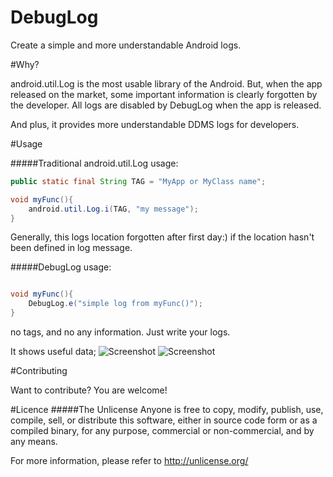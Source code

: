 DebugLog
========

Create a simple and more understandable Android logs. 


#Why?

android.util.Log is the most usable library of the Android. But, when the app released on the market, some important information is clearly forgotten by the developer. 
All logs are disabled by DebugLog when the app is released.  

And plus, it provides more understandable DDMS logs for developers.


#Usage

#####Traditional android.util.Log usage:
```java 
public static final String TAG = "MyApp or MyClass name";

void myFunc(){
	android.util.Log.i(TAG, "my message");
}
```

Generally, this logs location forgotten after first day:) if the location hasn't been defined in log message.

#####DebugLog usage:
```java

void myFunc(){
	DebugLog.e("simple log from myFunc()");
}

```

no tags, and no any information. Just write your logs.

It shows useful data;
![Screenshot](https://raw.github.com/MustafaFerhan/DebugLog/master/DebugLog-Demo/assets/ss2.jpg)
![Screenshot](https://raw.github.com/MustafaFerhan/DebugLog/master/DebugLog-Demo/assets/ss1.jpg)


#Contributing

Want to contribute? You are welcome!

#Licence
#####The Unlicense
Anyone is free to copy, modify, publish, use, compile, sell, or
distribute this software, either in source code form or as a compiled
binary, for any purpose, commercial or non-commercial, and by any
means.

For more information, please refer to <http://unlicense.org/>
